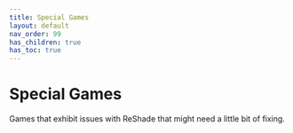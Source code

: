 ```yaml
---
title: Special Games
layout: default
nav_order: 99
has_children: true
has_toc: true
---
```


# Special Games

Games that exhibit issues with ReShade that might need a little bit of fixing.